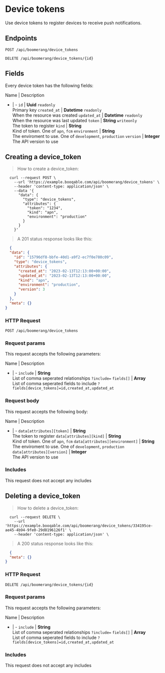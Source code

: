 # Device tokens

Use device tokens to register devices to receive push notifications.

## Endpoints
`POST /api/boomerang/device_tokens`

`DELETE /api/boomerang/device_tokens/{id}`

## Fields
Every device token has the following fields:

Name | Description
- | -
`id` | **Uuid** `readonly`<br>Primary key
`created_at` | **Datetime** `readonly`<br>When the resource was created
`updated_at` | **Datetime** `readonly`<br>When the resource was last updated
`token` | **String** `writeonly`<br>The token to register
`kind` | **String** <br>Kind of token. One of `apn`, `fcm`
`environment` | **String** <br>The enviroment to use. One of `development`, `production`
`version` | **Integer** <br>The API version to use


## Creating a device_token



> How to create a device_token:

```shell
  curl --request POST \
    --url 'https://example.booqable.com/api/boomerang/device_tokens' \
    --header 'content-type: application/json' \
    --data '{
      "data": {
        "type": "device_tokens",
        "attributes": {
          "token": "1234",
          "kind": "apn",
          "environment": "production"
        }
      }
    }'
```

> A 201 status response looks like this:

```json
  {
  "data": {
    "id": "15796df8-bbfe-40d1-a9f2-ec7f0e780c09",
    "type": "device_tokens",
    "attributes": {
      "created_at": "2023-02-13T12:13:00+00:00",
      "updated_at": "2023-02-13T12:13:00+00:00",
      "kind": "apn",
      "environment": "production",
      "version": 3
    }
  },
  "meta": {}
}
```

### HTTP Request

`POST /api/boomerang/device_tokens`

### Request params

This request accepts the following parameters:

Name | Description
- | -
`include` | **String** <br>List of comma seperated relationships `?include=`
`fields[]` | **Array** <br>List of comma seperated fields to include `?fields[device_tokens]=id,created_at,updated_at`


### Request body

This request accepts the following body:

Name | Description
- | -
`data[attributes][token]` | **String** <br>The token to register
`data[attributes][kind]` | **String** <br>Kind of token. One of `apn`, `fcm`
`data[attributes][environment]` | **String** <br>The enviroment to use. One of `development`, `production`
`data[attributes][version]` | **Integer** <br>The API version to use


### Includes

This request does not accept any includes
## Deleting a device_token



> How to delete a device_token:

```shell
  curl --request DELETE \
    --url 'https://example.booqable.com/api/boomerang/device_tokens/334195ce-ae45-4b94-9fe0-29d8196126f1' \
    --header 'content-type: application/json' \
```

> A 200 status response looks like this:

```json
  {
  "meta": {}
}
```

### HTTP Request

`DELETE /api/boomerang/device_tokens/{id}`

### Request params

This request accepts the following parameters:

Name | Description
- | -
`include` | **String** <br>List of comma seperated relationships `?include=`
`fields[]` | **Array** <br>List of comma seperated fields to include `?fields[device_tokens]=id,created_at,updated_at`


### Includes

This request does not accept any includes